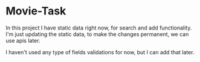 # Movie-Task

In this project I have static data right now, for search and add functionality.
I'm just updating the static data, to make the changes permanent, we can use apis later.

I haven't used any type of fields validations for now, but I can add that later.
